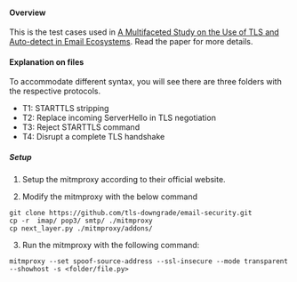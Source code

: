 #### Overview
This is the test cases used in [A Multifaceted Study on the Use of TLS and
Auto-detect in Email Ecosystems](https://dx.doi.org/10.14722/ndss.2025.240532). Read the paper for more details.

#### Explanation on files
To accommodate different syntax, you will see there are three folders with the respective protocols.
- T1: STARTTLS stripping
- T2: Replace incoming ServerHello in TLS negotiation
- T3: Reject STARTTLS command
- T4: Disrupt a complete TLS handshake

##### Setup

1. Setup the mitmproxy according to their official website.

2. Modify the mitmproxy with the below command

```
git clone https://github.com/tls-downgrade/email-security.git
cp -r  imap/ pop3/ smtp/ ./mitmproxy
cp next_layer.py ./mitmproxy/addons/
```

3. Run the mitmproxy with the following command:
```
mitmproxy --set spoof-source-address --ssl-insecure --mode transparent --showhost -s <folder/file.py>
```
